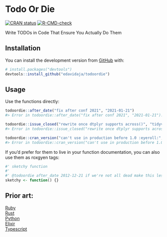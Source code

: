 
<!-- README.md is generated from README.Rmd. Please edit that file -->

# Todo Or Die

<!-- badges: start -->

[![CRAN
status](https://www.r-pkg.org/badges/version/todoordie)](https://CRAN.R-project.org/package=todoordie)
[![R-CMD-check](https://github.com/edavidaja/todoordie/workflows/R-CMD-check/badge.svg)](https://github.com/edavidaja/todoordie/actions)

<!-- badges: end -->

Write TODOs in Code That Ensure You Actually Do Them

## Installation

You can install the development version from
[GitHub](https://github.com/) with:

``` r
# install.packages("devtools")
devtools::install_github("edavidaja/todoordie")
```

## Usage

Use the functions directly:

``` r
todoordie::after_date("fix after conf 2021", "2021-01-21")
#> Error in todoordie::after_date("fix after conf 2021", "2021-01-21"): fix after conf 2021 was due on 2021-01-21
```

``` r
todoordie::issue_closed("rewrite once dtplyr supports across()", "tidyverse/dtplyr#154")
#> Error in todoordie::issue_closed("rewrite once dtplyr supports across()", : rewrite once dtplyr supports across()has been resolved
```

``` r
todoordie::cran_version("can't use in production before 1.0 :eyeroll:", "plumber", "1.0.0")
#> Error in todoordie::cran_version("can't use in production before 1.0 :eyeroll:", : can't use in production before 1.0 :eyeroll:has exceeded version1.0.0
```

If you’d prefer for them to live in your function documentation, you can
also use them as roxgyen tags:

``` r
#' sketchy function 
#'
#' @todoordie after_date 2012-12-21 if we're not all dead make this less sketchy
sketchy <- function() {}
```

## Prior art:

[Ruby](https://github.com/searls/todo_or_die)  
[Rust](https://github.com/davidpdrsn/todo-or-die)  
[Python](https://github.com/achedeuzot/py-todo-or-die)  
[Elixir](https://hex.pm/packages/credo_todo_or_die)  
[Typescript](https://github.com/ngnijland/typescript-todo-or-die-plugin)
